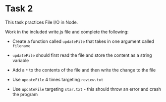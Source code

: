 # Task 2

This task practices File I/O in Node.

Work in the included write.js file and complete the following:

- Create a function called `updateFile` that takes in one argument called `filename`

- `updateFile` should first read the file and store the content as a string variable

- Add a `*` to the contents of the file and then write the change to the file

- Use `updateFile` 4 times targeting `review.txt`

- Use `updateFile` targeting `star.txt` - this should throw an error and crash the program
